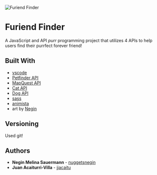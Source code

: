
![Furiend Finder](https://i.imgur.com/O8dyaDQ.png)
# Furiend Finder
A JavaScript and API *purr* programming project that utilizes 4 APIs to help users find their purrfect forever friend!

## Built With

* [vscode](https://code.visualstudio.com/) 
* [Petfinder API](https://www.petfinder.com/developers/)
* [MapQuest API](https://developer.mapquest.com/)
* [Cat API](https://thecatapi.com/)
* [Dog API](https://dog.ceo/dog-api/)
* [sass](https://sass-lang.com/)
* [animista](https://animista.net/)
* art by [Negin](https://github.com/nuggetsnegin)



## Versioning
Used git!

## Authors

* **Negin Melina Sauermann** - [nuggetsnegin](https://github.com/nuggetsnegin)
* **Juan Acaiturri-Villa** - [jjacaitu](https://github.com/jjacaitu)
